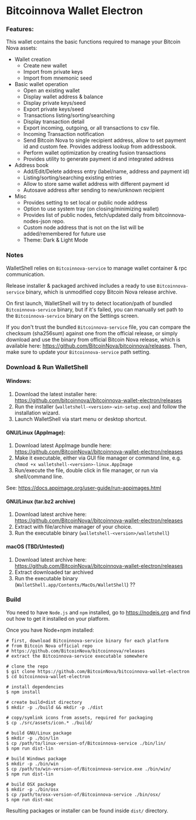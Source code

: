 # Bitcoinnova Wallet Electron
### Features:
This wallet contains the basic functions required to manage your Bitcoin Nova assets:

* Wallet creation
  * Create new wallet
  * Import from private keys
  * Import from mnemonic seed
* Basic wallet operation
  * Open an existing  wallet
  * Display wallet address & balance
  * Display private keys/seed
  * Export private keys/seed
  * Transactions listing/sorting/searching
  * Display transaction detail
  * Export incoming, outgoing, or all transactions to csv file.
  * Incoming Transaction notification
  * Send Bitcoin Nova to single recipient address, allow to set payment id and custom fee. Provides address lookup from addressbook.
  * Perform wallet optimization by creating fusion transactions
  * Provides utility to generate payment id and integrated address
* Address book
  * Add/Edit/Delete address entry (label/name, address and payment id)
  * Listing/sorting/searching existing entries
  * Allow to store same wallet address with different payment id
  * Autosave address after sending to new/unknown recipient
* Misc
  * Provides setting to set local or public node address
  * Option to use system tray (on closing/minimizing wallet)
  * Provides list of public nodes, fetch/updated daily from bitcoinnova-nodes-json repo.
  * Custom node address that is not on the list will be added/remembered for future use
  * Theme: Dark & Light Mode
  


### Notes

WalletShell relies on `Bitcoinnova-service` to manage wallet container &amp; rpc communication.

Release installer & packaged archived includes a ready to use `Bitcoinnova-service` binary, which is unmodified copy Bitcoin Nova release archive.

On first launch, WalletShell will try to detect location/path of bundled `Bitcoinnova-service` binary, but if it's failed, you can manually set path to the `Bitcoinnova-service` binary on the Settings screen.

If you don't trust the bundled `Bitcoinnova-service` file, you can compare the checksum (sha256sum) against one from the official release, or simply download and use the binary from official Bitcoin Nova release, which is available here: https://github.com/BitcoinNova/bitcoinnova/releases. Then,  make sure to update your `Bitcoinnova-service` path setting.

### Download &amp; Run WalletShell

#### Windows:
1. Download the latest installer here: https://github.com/bitcoinnova//bitcoinnova-wallet-electron/releases
2. Run the installer (`walletshell-<version>-win-setup.exe`) and follow the installation wizard.
3. Launch WalletShell via start menu or desktop shortcut.

#### GNU/Linux (AppImage):
1. Download latest AppImage bundle here: https://github.com/BitcoinNova//bitcoinnova-wallet-electron/releases
2. Make it executable, either via GUI file manager or command line, e.g. `chmod +x walletshell-<version>-linux.AppImage`
3. Run/execute the file, double click in file manager, or run via shell/command line.

See: https://docs.appimage.org/user-guide/run-appimages.html

#### GNU/Linux (tar.bz2 archive)
1. Download latest archive here: https://github.com/BitcoinNova//bitcoinnova-wallet-electron/releases
2. Extract with file/archive manager of your choice.
3. Run the executable binary (`walletshell-<version>/walletshell`)

#### macOS (TBD/Untested)
1. Download latest archive here: https://github.com/BitcoinNova//bitcoinnova-wallet-electron/releases
2. Extract downloaded tar archived
3. Run the executable binary (`WalletShell.app/Contents/MacOs/WalletShell`) ??

### Build
You need to have `Node.js` and `npm` installed, go to https://nodejs.org and find out how to get it installed on your platform.

Once you have Node+npm installed:
```
# first, download Bitcoinnova-service binary for each platform
# from Bitcoin Nova official repo
# https://github.com/BitcoinNova/bitcoinnova/releases
# extract the Bitcoinnova-service executable somewhere

# clone the repo
$ git clone https://github.com/BitcoinNova/bitcoinnova-wallet-electron
$ cd bitcoinnova-wallet-electron

# install dependencies
$ npm install

# create build+dist directory
$ mkdir -p ./build && mkdir -p ./dist

# copy/symlink icons from assets, required for packaging
$ cp ./src/assets/icon.* ./build/

# build GNU/Linux package
$ mkdir -p ./bin/lin
$ cp /path/to/linux-version-of/Bitcoinnova-service ./bin/lin/
$ npm run dist-lin

# build Windows package
$ mkdir -p ./bin/win
$ cp /path/to/win-version-of/Bitcoinnova-service.exe ./bin/win/
$ npm run dist-lin

# build OSX package
$ mkdir -p ./bin/osx
$ cp /path/to/osx-version-of/Bitcoinnova-service ./bin/osx/
$ npm run dist-mac
```

Resulting packages or installer can be found inside `dist/` directory.
